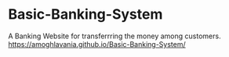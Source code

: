 # Basic-Banking-System
A Banking Website for transferrring the money among customers.
https://amoghlavania.github.io/Basic-Banking-System/

